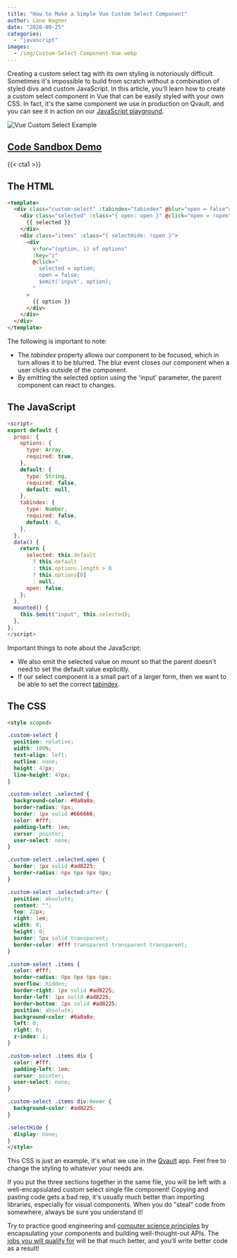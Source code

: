 ```yaml
---
title: "How to Make a Simple Vue Custom Select Component"
author: Lane Wagner
date: "2020-09-25"
categories: 
  - "javascript"
images:
  - /img/Custom-Select-Component-Vue.webp
---
```


Creating a custom select tag with its own styling is notoriously difficult. Sometimes it's impossible to build from scratch without a combination of styled divs and custom JavaScript. In this article, you'll learn how to create a custom select component in Vue that can be easily styled with your own CSS. In fact, it's the same component we use in production on Qvault, and you can see it in action on our [JavaScript playground](https://app.qvault.io/playground/js).

![Vue Custom Select Example](/img/Screen-Shot-2020-09-25-at-7.09.42-AM.png)

## [Code Sandbox Demo](https://codesandbox.io/s/custom-vuejs-select-component-8nqgd)

{{< cta1 >}}

## The HTML

```html
<template>
  <div class="custom-select" :tabindex="tabindex" @blur="open = false">
    <div class="selected" :class="{ open: open }" @click="open = !open">
      {{ selected }}
    </div>
    <div class="items" :class="{ selectHide: !open }">
      <div
        v-for="(option, i) of options"
        :key="i"
        @click="
          selected = option;
          open = false;
          $emit('input', option);
        "
      >
        {{ option }}
      </div>
    </div>
  </div>
</template>
```

The following is important to note:

- The _tabindex_ property allows our component to be focused, which in turn allows it to be blurred. The blur event closes our component when a user clicks outside of the component.
- By emitting the selected option using the 'input' parameter, the parent component can react to changes.

## The JavaScript

```js
<script>
export default {
  props: {
    options: {
      type: Array,
      required: true,
    },
    default: {
      type: String,
      required: false,
      default: null,
    },
    tabindex: {
      type: Number,
      required: false,
      default: 0,
    },
  },
  data() {
    return {
      selected: this.default
        ? this.default
        : this.options.length > 0
        ? this.options[0]
        : null,
      open: false,
    };
  },
  mounted() {
    this.$emit("input", this.selected);
  },
};
</script>
```

Important things to note about the JavaScript:

- We also emit the selected value on _mount_ so that the parent doesn't need to set the default value explicitly.
- If our select component is a small part of a larger form, then we want to be able to set the correct [tabindex](https://developer.mozilla.org/en-US/docs/Web/HTML/Global_attributes/tabindex).

## The CSS

```html
<style scoped>

.custom-select {
  position: relative;
  width: 100%;
  text-align: left;
  outline: none;
  height: 47px;
  line-height: 47px;
}

.custom-select .selected {
  background-color: #0a0a0a;
  border-radius: 6px;
  border: 1px solid #666666;
  color: #fff;
  padding-left: 1em;
  cursor: pointer;
  user-select: none;
}

.custom-select .selected.open {
  border: 1px solid #ad8225;
  border-radius: 6px 6px 0px 0px;
}

.custom-select .selected:after {
  position: absolute;
  content: "";
  top: 22px;
  right: 1em;
  width: 0;
  height: 0;
  border: 5px solid transparent;
  border-color: #fff transparent transparent transparent;
}

.custom-select .items {
  color: #fff;
  border-radius: 0px 0px 6px 6px;
  overflow: hidden;
  border-right: 1px solid #ad8225;
  border-left: 1px solid #ad8225;
  border-bottom: 1px solid #ad8225;
  position: absolute;
  background-color: #0a0a0a;
  left: 0;
  right: 0;
  z-index: 1;
}

.custom-select .items div {
  color: #fff;
  padding-left: 1em;
  cursor: pointer;
  user-select: none;
}

.custom-select .items div:hover {
  background-color: #ad8225;
}

.selectHide {
  display: none;
}
</style>
```

This CSS is just an example, it's what we use in the [Qvault](https://qvault.io) app. Feel free to change the styling to whatever your needs are.

If you put the three sections together in the same file, you will be left with a well-encapsulated custom select single file component! Copying and pasting code gets a bad rep, it's usually much better than importing libraries, especially for visual components. When you do "steal" code from somewhere, always be sure you understand it!

Try to practice good engineering and [computer science principles](https://qvault.io/2020/11/18/comprehensive-guide-to-learn-computer-science-online/) by encapsulating your components and building well-thought-out APIs. The [jobs you will qualify for](https://qvault.io/2020/12/09/highest-paying-computer-science-jobs/) will be that much better, and you'll write better code as a result!
